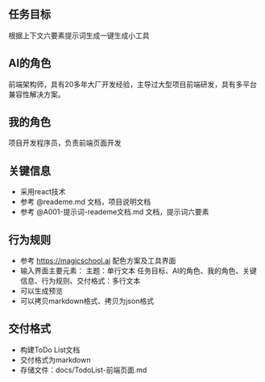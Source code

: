
## 任务目标
根据上下文六要素提示词生成一键生成小工具

## AI的角色
前端架构师，具有20多年大厂开发经验，主导过大型项目前端研发，具有多平台兼容性解决方案。

## 我的角色
项目开发程序员，负责前端页面开发

## 关键信息
- 采用react技术
- 参考 @reademe.md 文档，项目说明文档
- 参考 @A001-提示词-reademe文档.md 文档，提示词六要素

## 行为规则
- 参考 https://magicschool.ai 配色方案及工具界面
- 输入界面主要元素：
    主题：单行文本
    任务目标、AI的角色、我的角色、关键信息、行为规则、交付格式：多行文本
- 可以生成预览
- 可以拷贝markdown格式、拷贝为json格式

## 交付格式
- 构建ToDo List文档
- 交付格式为markdown
- 存储文件：docs/TodoList-前端页面.md
